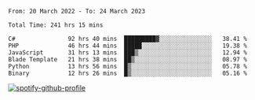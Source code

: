 <!--START_SECTION:waka-->

```text
From: 20 March 2022 - To: 24 March 2023

Total Time: 241 hrs 15 mins

C#               92 hrs 40 mins  █████████▓░░░░░░░░░░░░░░░   38.41 %
PHP              46 hrs 44 mins  █████░░░░░░░░░░░░░░░░░░░░   19.38 %
JavaScript       31 hrs 13 mins  ███▒░░░░░░░░░░░░░░░░░░░░░   12.94 %
Blade Template   21 hrs 38 mins  ██▒░░░░░░░░░░░░░░░░░░░░░░   08.97 %
Python           13 hrs 56 mins  █▒░░░░░░░░░░░░░░░░░░░░░░░   05.78 %
Binary           12 hrs 26 mins  █▒░░░░░░░░░░░░░░░░░░░░░░░   05.16 %
```

<!--END_SECTION:waka-->
[![spotify-github-profile](https://spotify-github-profile.vercel.app/api/view?uid=c00zprrvy9xiloa9qnco3hmng&cover_image=true&theme=novatorem&show_offline=false&background_color=121212&bar_color=53b14f&bar_color_cover=false)](https://spotify-github-profile.vercel.app/api/view?uid=c00zprrvy9xiloa9qnco3hmng&redirect=true)
